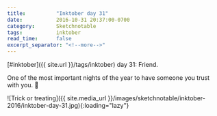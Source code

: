 ```yaml
---
title:          "Inktober day 31"
date:           2016-10-31 20:37:00-0700
category:       Sketchnotable
tags:           inktober
read_time:      false
excerpt_separator: "<!--more-->"
---
```

[#inktober]({{ site.url }}/tags/inktober) day 31: Friend.

One of the most important nights of the year to have someone you trust with you. 🎃

![Trick or treating]({{ site.media_url }}/images/sketchnotable/inktober-2016/inktober-day-31.jpg){:loading="lazy"}

<!--more-->